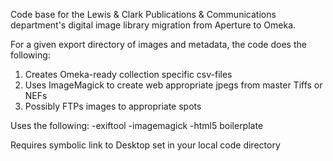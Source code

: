 
Code base for the Lewis & Clark Publications & Communications department's digital image library migration from Aperture to Omeka.

For a given export directory of images and metadata, the code does the following:

1) Creates Omeka-ready collection specific csv-files
2) Uses ImageMagick to create web appropriate jpegs from master Tiffs or NEFs
3) Possibly FTPs images to appropriate spots


Uses the following:
-exiftool
-imagemagick
-html5 boilerplate

Requires symbolic link to Desktop set in your local code directory

